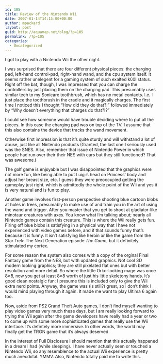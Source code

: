 ```yaml
---
id: 105
title: Review of the Nintendo Wii
date: 2007-01-14T14:15:00+00:00
author: mpackard
layout: post
guid: http://aquamap.net/blog/?p=105
permalink: /?p=105
categories:
  - Uncategorized
---
```

I got to play with a Nintendo Wii the other night.

I was surprised that there are four different physical pieces: the charging pad, left-hand control-pad, right-hand wand, and the cpu system itself. It seems rather unelegent for a gaming system of such exalted k00l status. Right off the bat, though, I was impressed that you can charge the controllers by just placing them on the charging pad. This presumably uses similar tech to my Sonicare toothbrush, which has no metal contacts. I.e. I just place the toothbrush in the cradle and it magically charges. The first time I noticed this I thought &#8220;How did they do that?!&#8221; followed immediately by &#8220;Why doesn&#8217;t everything that charges do that?!?&#8221;

I could see how someone would have trouble deciding where to put all the pieces. In this case the charging pad was on top of the TV. I assume that this also contains the device that tracks the wand movement.

Otherwise first impression is that it&#8217;s quite sturdy and will withstand a lot of abuse, just like all Nintendo products (Granted, the last one I seriously used was the SNES. Also, remember that issue of Nintendo Power in which people had run over their their NES with cars but they still functioned? That was awesome.)

The golf game is enjoyable but I was disappointed that the graphics were not more fun, like being able to put Luigi&#8217;s head on Princess&#8217; body and adjust her breast size, etc. I guess they were preoccupied getting the gameplay just right, which is admittedly the whole point of the Wii and yes it is very natural and is fun to play.

Another game involves first-person perspective shooting blue cartoon blobs at holes in trees, presumably to make use of and train you in the art of using the wand and trigger. After you master that you get to shoot at gladiator-like minotaur creatures with axes. You know what I&#8217;m talking about; nearly all Nintendo games contain this creature. This is where the Wii really gets fun. Firing off blue blobs is satisfying in a physical way that I have not experienced with video games before, and if that sounds funny that&#8217;s because it is funny. It isn&#8217;t satisfying like heroin or like the game from the Star Trek: The Next Generation episode _The Game_, but it definitely stimulated my cortex.

For some reason the system also comes with a copy of the orginal Final Fantasy game from the NES, but with updated graphics. Not cool 3D modern looking graphics; they are still pixelated flat ones but with better resolution and more detail. So where the little Orko-looking mage was once 8&#215;8, now you get at least 8&#215;8 worth of just his little skeletony hands. It&#8217;s good clean nostalgic fun; I presume this is included only to give the Wii extra nerd points. Anyway, the game was (is still?) great, so i don&#8217;t think I would mind playing through it again. It made me want to play Ultima 6 again too.

Now, aside from PS2 Grand Theft Auto games, I don&#8217;t find myself wanting to play video games very much these days, but I am really looking forward to trying the Wii again after the game developers have really had a year or two to come up with some more sophisticated games that really use the Wii interface. It&#8217;s defintely more immersive. In other words, the world may finally get the TRON game that it&#8217;s always deserved.

In the interest of Full Disclosure I should mention that this actually happened in a dream I had (while sleeping). I have never actually seen or touched a Nintendo Wii, so any resemblence to the actual Wii experience is pretty much anecdotal. YMMV. Also, Nintendo totally paid me to write this.